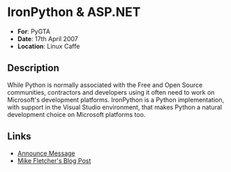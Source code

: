 # IronPython & ASP.NET

* **For**: PyGTA
* **Date**: 17th April 2007
* **Location**: Linux Caffe

## Description

While Python is normally associated with the Free and Open Source communities,
contractors and developers using it often need to work on Microsoft's
development platforms. IronPython is a Python implementation, with support in
the Visual Studio environment, that makes Python a natural development choice on
Microsoft platforms too.

## Links

* [Announce Message](https://mail.python.org/pipermail/python-announce-list/2007-April/005766.html)
* [Mike Fletcher's Blog Post](http://blog.vrplumber.com/b/2007/04/17/python-in-a-strange/)
